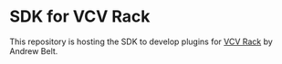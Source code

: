 # SDK for VCV Rack

This repository is hosting the SDK to develop plugins for [VCV Rack](https://github.com/VCVRack/Rack) by Andrew Belt.
